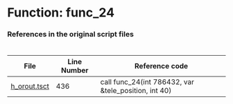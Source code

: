 # Function: func_24 
### References in the original script files

#

| File | Line Number | Reference code |
| --- | --- | --- |
| [h_orout.tsct](../../../out/h_orout.tsct#L436) | 436 | call func_24(int 786432, var &tele_position, int 40) |
